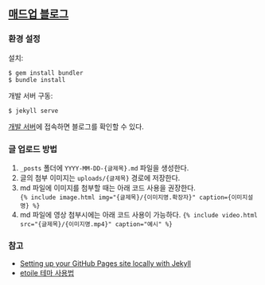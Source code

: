 ## [매드업 블로그](https://madup-inc.github.io)

### 환경 설정

설치:

```
$ gem install bundler
$ bundle install
```

개발 서버 구동:

```
$ jekyll serve
```

[개발 서버](http://127.0.0.1:4000)에 접속하면 블로그를 확인할 수 있다.

### 글 업로드 방법

1. `_posts` 폴더에 `YYYY-MM-DD-{글제목}.md` 파일을 생성한다.  
1. 글의 첨부 이미지는 `uploads/{글제목}` 경로에 저장한다.  
1. md 파일에 이미지를 첨부할 때는 아래 코드 사용을 권장한다.  
   `{% include image.html img="{글제목}/{이미지명.확장자}" caption={이미지설명} %}`
1. md 파일에 영상 첨부시에는 아래 코드 사용이 가능하다.
   `{% include video.html src="{글제목}/{이미지명.mp4}" caption="예시" %}`

### 참고

- [Setting up your GitHub Pages site locally with Jekyll](https://help.github.com/articles/setting-up-your-github-pages-site-locally-with-jekyll/)
- [etoile 테마 사용법](https://docs.unbound.studio/etoile-writer-blogger-jekyll-theme/s)
